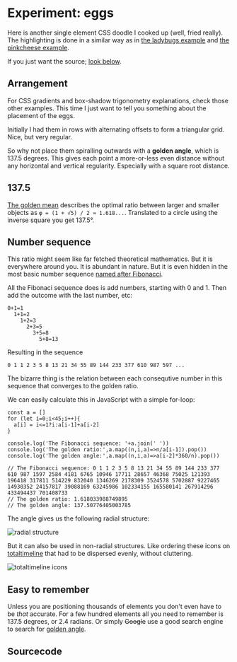 <!--
  date: 9999-99-99
  modified: 9999-99-99
  slug: experiment-eggs
  type: post
  categories: code, JavaScript
  tags: cool shit
  thumbnail: experiments/eggs_screenshot_2025-04-11_212339_cpmdsn.jpg
  description: Single element eggs
  related: experiment-*
-->

# Experiment: eggs

Here is another single element CSS doodle I cooked up (well, fried really).
The highlighting is done in a similar way as in [the ladybugs example](/experiment-ladybugs) and [the pinkcheese example](/experiment-pinkcheese).

If you just want the source; [look below](#sourcecode).


## Arrangement

For CSS gradients and box-shadow trigonometry explanations, check those other examples. This time I just want to tell you something about the placement of the eggs.

Initially I had them in rows with alternating offsets to form a triangular grid. Nice, but very regular.

So why not place them spiralling outwards with a **golden angle**, which is 137.5 degrees. This gives each point a more-or-less even distance without any horizontal and vertical regularity. Especially with a square root distance.   


## 137.5

[The golden mean](https://en.m.wikipedia.org/wiki/Golden_ratio) describes the optimal ratio between larger and smaller objects as `φ = (1 + √5) / 2 ≈ 1.618...`. Translated to a circle using the inverse square you get 137.5°.


## Number sequence

This ratio might seem like far fetched theoretical mathematics. But it is everywhere around you. It is abundant in nature. But it is even hidden in the most basic number sequence [named after Fibonacci](https://en.m.wikipedia.org/wiki/Fibonacci_sequence).

All the Fibonaci sequence does is add numbers, starting with 0 and 1. Then add the outcome with the last number, etc:

```
0+1=1
  1+1=2
    1+2=3
      2+3=5
        3+5=8
          5+8=13
```

Resulting in the sequence

```
0 1 1 2 3 5 8 13 21 34 55 89 144 233 377 610 987 597 ... 
```

The bizarre thing is the relation between each consequtive number in this sequence that converges to the golden ratio.

We can easily calculate this in JavaScript with a simple for-loop:

```
const a = []
for (let i=0;i<45;i++){
  a[i] = i<=1?i:a[i-1]+a[i-2]
}

console.log('The Fibonacci sequence: '+a.join(' '))
console.log('The golden ratio:',a.map((n,i,a)=>n/a[i-1]).pop())
console.log('The golden angle:',a.map((n,i,a)=>a[i-2]*360/n).pop())

// The Fibonacci sequence: 0 1 1 2 3 5 8 13 21 34 55 89 144 233 377 610 987 1597 2584 4181 6765 10946 17711 28657 46368 75025 121393 196418 317811 514229 832040 1346269 2178309 3524578 5702887 9227465 14930352 24157817 39088169 63245986 102334155 165580141 267914296 433494437 701408733
// The golden ratio: 1.618033988749895
// The golden angle: 137.50776405003785
```

The angle gives us the following radial structure:

![radial structure](https://res.cloudinary.com/dn1rmdjs5/image/upload/v1744926739/rv/Screenshot_20250417-234441_Edited.jpg)

But it can also be used in non-radial structures. Like ordering these icons on [totaltimeline](https://totaltimeline.org/-793.97Ma/2025) that had to be dispersed evenly, without cluttering.

![totaltimeline icons](https://res.cloudinary.com/dn1rmdjs5/image/upload/v1744928215/rv/Screenshot_20250417-235608_Edited.jpg?f)


## Easy to remember

Unless you are positioning thousands of elements you don't even have to be *that* accurate. For a few hundred elements all you need to remember is 137.5 degrees, or 2.4 radians. Or simply ~~Google~~ use a good search engine to search for [golden angle](https://kagi.com/search?q=golden+angle).


## Sourcecode

<pre><code data-language="html" data-src="/static/html/eggs.html"></code></pre>


